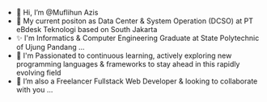 - 👋 Hi, I’m @Muflihun Azis
- 👀 My current positon as Data Center & System Operation (DCSO) at PT eBdesk Teknologi based on South Jakarta
- ✨ I'm Informatics & Computer Engineering Graduate at State Polytechnic of Ujung Pandang ...
- 🌱 I'm Passionated to continuous learning, actively exploring new programming languages & frameworks to stay ahead in this rapidly evolving field
- 💞️ I’m also a Freelancer Fullstack Web Developer & looking to collaborate with you ...

  

<!---
MuflihunAzis/MuflihunAzis is a ✨ special ✨ repository because its `README.md` (this file) appears on your GitHub profile.
You can click the Preview link to take a look at your changes.
--->
